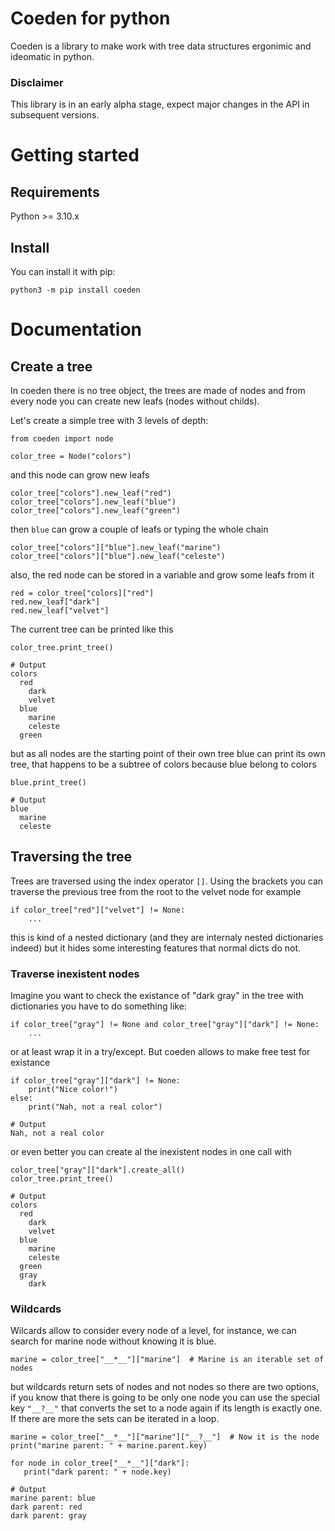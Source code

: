# Coeden for python

Coeden is a library to make work with tree data structures ergonimic and ideomatic in python.

### Disclaimer
This library is in an early alpha stage, expect major changes in the API in subsequent versions. 

# Getting started
## Requirements
Python >= 3.10.x

## Install
You can install it with pip:

```
python3 -m pip install coeden
```

# Documentation
## Create a tree
In coeden there is no tree object, the trees are made of nodes and from every node you can create new leafs (nodes without childs). 

Let's create a simple tree with 3 levels of depth:
``` 
from coeden import node

color_tree = Node("colors")
```

and this node can grow new leafs
```
color_tree["colors"].new_leaf("red")
color_tree["colors"].new_leaf("blue")
color_tree["colors"].new_leaf("green")
```

then `blue` can grow a couple of leafs or typing the whole chain
```
color_tree["colors"]["blue"].new_leaf("marine")
color_tree["colors"]["blue"].new_leaf("celeste")
```

also, the red node can be stored in a variable and grow some leafs from it
```
red = color_tree["colors]["red"]
red.new_leaf["dark"]
red.new_leaf["velvet"]
```

The current tree can be printed like this
```
color_tree.print_tree()

# Output
colors
  red
    dark
    velvet
  blue
    marine
    celeste
  green
```

but as all nodes are the starting point of their own tree blue can print its own tree, that happens to be a subtree of colors because blue belong to colors

```
blue.print_tree()

# Output
blue
  marine
  celeste
```

## Traversing the tree
Trees are traversed using the index operator `[]`. Using the brackets you can traverse the previous tree from the root to the velvet node for example
```
if color_tree["red"]["velvet"] != None:
    ...    
```

this is kind of a nested dictionary (and they are internaly nested dictionaries indeed) but it hides some interesting features that normal dicts do not.

### Traverse inexistent nodes
Imagine you want to check the existance of "dark gray" in the tree with dictionaries you have to do something like:
```
if color_tree["gray"] != None and color_tree["gray"]["dark"] != None:
    ...
```
or at least wrap it in a try/except. But coeden allows to make free test for existance
```
if color_tree["gray"]["dark"] != None:
    print("Nice color!")
else:
    print("Nah, not a real color")

# Output
Nah, not a real color 
```
or even better you can create al the inexistent nodes in one call with
```
color_tree["gray"]["dark"].create_all()
color_tree.print_tree()

# Output
colors
  red
    dark
    velvet
  blue
    marine
    celeste
  green
  gray
    dark
```

### Wildcards
Wilcards allow to consider every node of a level, for instance, we can search for marine node without knowing it is blue.
```
marine = color_tree["__*__"]["marine"]  # Marine is an iterable set of nodes
```
but wildcards return sets of nodes and not nodes so there are two options, if you know that there is going to be only one node you can use the special key `"__?__"` that converts the set to a node again if its length is exactly one. If there are more the sets can be iterated in a loop.

```
marine = color_tree["__*__"]["marine"]["__?__"]  # Now it is the node 
print("marine parent: " + marine.parent.key)

for node in color_tree["__*__"]["dark"]:
   print("dark parent: " + node.key)

# Output
marine parent: blue
dark parent: red
dark parent: gray 
```